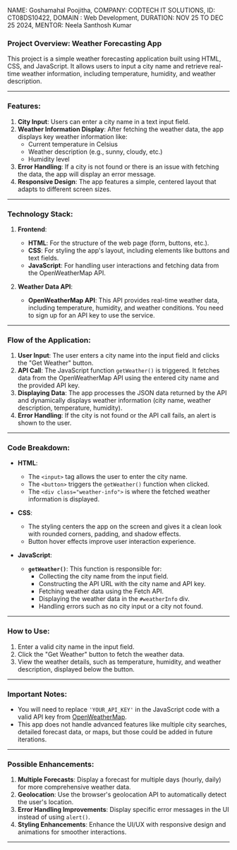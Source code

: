 NAME: Goshamahal Poojitha,
COMPANY: CODTECH IT SOLUTIONS, 
ID: CT08DS10422,
DOMAIN : Web Development,
DURATION: NOV 25 TO DEC 25 2024,
MENTOR: Neela Santhosh Kumar

### **Project Overview: Weather Forecasting App**

This project is a simple weather forecasting application built using HTML, CSS, and JavaScript. It allows users to input a city name and retrieve real-time weather information, including temperature, humidity, and weather description.

---

### **Features**:
1. **City Input**: Users can enter a city name in a text input field.
2. **Weather Information Display**: After fetching the weather data, the app displays key weather information like:
   - Current temperature in Celsius
   - Weather description (e.g., sunny, cloudy, etc.)
   - Humidity level
3. **Error Handling**: If a city is not found or there is an issue with fetching the data, the app will display an error message.
4. **Responsive Design**: The app features a simple, centered layout that adapts to different screen sizes.

---

### **Technology Stack**:
1. **Frontend**:
   - **HTML**: For the structure of the web page (form, buttons, etc.).
   - **CSS**: For styling the app's layout, including elements like buttons and text fields.
   - **JavaScript**: For handling user interactions and fetching data from the OpenWeatherMap API.
   
2. **Weather Data API**:
   - **OpenWeatherMap API**: This API provides real-time weather data, including temperature, humidity, and weather conditions. You need to sign up for an API key to use the service.

---

### **Flow of the Application**:
1. **User Input**: The user enters a city name into the input field and clicks the "Get Weather" button.
2. **API Call**: The JavaScript function `getWeather()` is triggered. It fetches data from the OpenWeatherMap API using the entered city name and the provided API key.
3. **Displaying Data**: The app processes the JSON data returned by the API and dynamically displays weather information (city name, weather description, temperature, humidity).
4. **Error Handling**: If the city is not found or the API call fails, an alert is shown to the user.

---

### **Code Breakdown**:
- **HTML**:
   - The `<input>` tag allows the user to enter the city name.
   - The `<button>` triggers the `getWeather()` function when clicked.
   - The `<div class="weather-info">` is where the fetched weather information is displayed.

- **CSS**:
   - The styling centers the app on the screen and gives it a clean look with rounded corners, padding, and shadow effects.
   - Button hover effects improve user interaction experience.

- **JavaScript**:
   - **`getWeather()`**: This function is responsible for:
     - Collecting the city name from the input field.
     - Constructing the API URL with the city name and API key.
     - Fetching weather data using the Fetch API.
     - Displaying the weather data in the `#weatherInfo` div.
     - Handling errors such as no city input or a city not found.

---

### **How to Use**:
1. Enter a valid city name in the input field.
2. Click the "Get Weather" button to fetch the weather data.
3. View the weather details, such as temperature, humidity, and weather description, displayed below the button.

---

### **Important Notes**:
- You will need to replace `'YOUR_API_KEY'` in the JavaScript code with a valid API key from [OpenWeatherMap](https://openweathermap.org/api).
- This app does not handle advanced features like multiple city searches, detailed forecast data, or maps, but those could be added in future iterations.

---

### **Possible Enhancements**:
1. **Multiple Forecasts**: Display a forecast for multiple days (hourly, daily) for more comprehensive weather data.
2. **Geolocation**: Use the browser's geolocation API to automatically detect the user's location.
3. **Error Handling Improvements**: Display specific error messages in the UI instead of using `alert()`.
4. **Styling Enhancements**: Enhance the UI/UX with responsive design and animations for smoother interactions.
   
--- 

